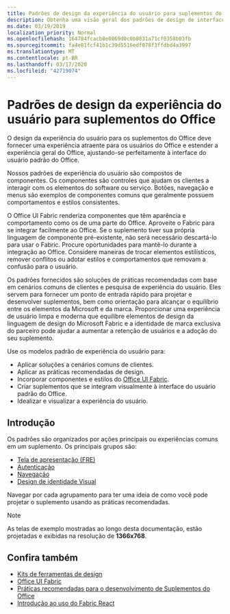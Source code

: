 ```yaml
---
title: Padrões de design da experiência do usuário para suplementos do Office
description: Obtenha uma visão geral dos padrões de design de interface do usuário para suplementos do Office, incluindo padrões para navegação, autenticação, primeira-execução e identidade visual.
ms.date: 03/19/2019
localization_priority: Normal
ms.openlocfilehash: 164784fcacb8e0869d0c0b8031a71cf0358b03fb
ms.sourcegitcommit: fa4e81fcf41b1c39d5516edf078f3ffdbd4a3997
ms.translationtype: MT
ms.contentlocale: pt-BR
ms.lasthandoff: 03/17/2020
ms.locfileid: "42719074"
---
```

# <a name="ux-design-patterns-for-office-add-ins"></a>Padrões de design da experiência do usuário para suplementos do Office

O design da experiência do usuário para os suplementos do Office deve fornecer uma experiência atraente para os usuários do Office e estender a experiência geral do Office, ajustando-se perfeitamente à interface do usuário padrão do Office.  

Nossos padrões de experiência do usuário são compostos de componentes. Os componentes são controles que ajudam os clientes a interagir com os elementos do software ou serviço. Botões, navegação e menus são exemplos de componentes comuns que geralmente possuem comportamentos e estilos consistentes.

O Office UI Fabric renderiza componentes que têm aparência e comportamento como os de uma parte do Office. Aproveite o Fabric para se integrar facilmente ao Office. Se o suplemento tiver sua própria linguagem de componente pré-existente, não será necessário descartá-lo para usar o Fabric. Procure oportunidades para mantê-lo durante a integração ao Office. Considere maneiras de trocar elementos estilísticos, remover conflitos ou adotar estilos e comportamentos que removam a confusão para o usuário.

Os padrões fornecidos são soluções de práticas recomendadas com base em cenários comuns de clientes e pesquisa de experiência do usuário. Eles servem para fornecer um ponto de entrada rápido para projetar e desenvolver suplementos, bem como orientação para alcançar o equilíbrio entre os elementos da Microsoft e da marca. Proporcionar uma experiência de usuário limpa e moderna que equilibre elementos de design da linguagem de design do Microsoft Fabric e a identidade de marca exclusiva do parceiro pode ajudar a aumentar a retenção de usuários e a adoção do seu suplemento.

Use os modelos padrão de experiência do usuário para:

* Aplicar soluções a cenários comuns de clientes.
* Aplicar as práticas recomendadas de design.
* Incorporar componentes e estilos do [Office UI Fabric](https://developer.microsoft.com/fabric#/get-started).
* Criar suplementos que se integram visualmente à interface do usuário padrão do Office.
* Idealizar e visualizar a experiência do usuário.

## <a name="getting-started"></a>Introdução

Os padrões são organizados por ações principais ou experiências comuns em um suplemento. Os principais grupos são:

* [Tela de apresentação (FRE)](../design/first-run-experience-patterns.md)
* [Autenticação](../design/authentication-patterns.md)
* [Navegação](../design/navigation-patterns.md)
* [Design de identidade Visual](../design/branding-patterns.md)

Navegar por cada agrupamento para ter uma ideia de como você pode projetar o suplemento usando as práticas recomendadas.

> [!NOTE]
> As telas de exemplo mostradas ao longo desta documentação, estão projetadas e exibidas na resolução de **1366x768**.

## <a name="see-also"></a>Confira também

* [Kits de ferramentas de design](design-toolkits.md)
* [Office UI Fabric](https://developer.microsoft.com/fabric)
* [Práticas recomendadas para o desenvolvimento de Suplementos do Office](../concepts/add-in-development-best-practices.md)
* [Introdução ao uso do Fabric React](../design/using-office-ui-fabric-react.md)
